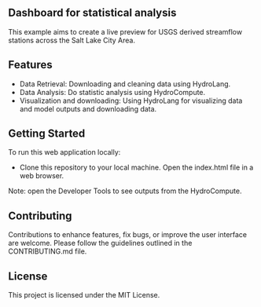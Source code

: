 ## Dashboard for statistical analysis
This example aims to create a live preview for USGS derived streamflow stations across the Salt Lake City Area.

## Features
* Data Retrieval: Downloading and cleaning data using HydroLang.
* Data Analysis: Do statistic analysis using HydroCompute.
* Visualization and downloading: Using HydroLang for visualizing data and model outputs and downloading data.

## Getting Started
To run this web application locally:

* Clone this repository to your local machine.
Open the index.html file in a web browser.

Note: open the Developer Tools to see outputs from the HydroCompute.

## Contributing
Contributions to enhance features, fix bugs, or improve the user interface are welcome. Please follow the guidelines outlined in the CONTRIBUTING.md file.

## License
This project is licensed under the MIT License.